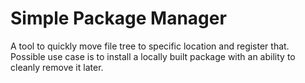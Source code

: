 # Simple Package Manager

A tool to quickly move file tree to specific location and register that. Possible use case is to install a locally built package with an ability to cleanly remove it later.
